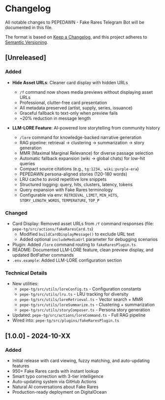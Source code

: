 # Changelog

All notable changes to PEPEDAWN - Fake Rares Telegram Bot will be documented in this file.

The format is based on [Keep a Changelog](https://keepachangelog.com/en/1.0.0/),
and this project adheres to [Semantic Versioning](https://semver.org/spec/v2.0.0.html).

## [Unreleased]

### Added
- **Hide Asset URLs**: Cleaner card display with hidden URLs
  - `/f` command now shows media previews without displaying asset URLs
  - Professional, clutter-free card presentation
  - All metadata preserved (artist, supply, series, issuance)
  - Graceful fallback to text-only when preview fails
  - ~20% reduction in message length

- **LLM-LORE Feature**: AI-powered lore storytelling from community history
  - `/lore` command for knowledge-backed narrative generation
  - RAG pipeline: retrieval → clustering → summarization → story generation
  - MMR (Maximal Marginal Relevance) for diverse passage selection
  - Automatic fallback expansion (wiki → global chats) for low-hit queries
  - Compact source citations (e.g., `tg:1234, wiki:purple-era`)
  - PEPEDAWN persona-aligned stories (120-180 words)
  - LRU cache to avoid repetitive lore snippets
  - Structured logging: query, hits, clusters, latency, tokens
  - Query expansion with Fake Rares terminology
  - Configurable via env: `RETRIEVAL_LIMIT`, `MIN_HITS`, `STORY_LENGTH_WORDS`, `TEMPERATURE`, `TOP_P`

### Changed
- Card Display: Removed asset URLs from `/f` command responses (file: `pepe-tg/src/actions/fakeRaresCard.ts`)
  - Modified `buildCardDisplayMessage()` to exclude URL text
  - Added optional `includeMediaUrl` parameter for debugging scenarios
- Plugin: Added `/lore` command routing to `fakeRaresPlugin.ts`
- README: Documented LLM-LORE feature, clean preview display, and updated BotFather commands
- `.env.example`: Added LLM-LORE configuration section

### Technical Details
- New utilities:
  - `pepe-tg/src/utils/loreConfig.ts` - Configuration constants
  - `pepe-tg/src/utils/lru.ts` - LRU tracking for diversity
  - `pepe-tg/src/utils/loreRetrieval.ts` - Vector search + MMR
  - `pepe-tg/src/utils/loreSummarize.ts` - Clustering + summarization
  - `pepe-tg/src/utils/storyComposer.ts` - Persona story generation
- Updated: `pepe-tg/src/actions/loreCommand.ts` - Full RAG pipeline
- Wired into: `pepe-tg/src/plugins/fakeRaresPlugin.ts`

## [1.0.0] - 2024-10-XX

### Added
- Initial release with card viewing, fuzzy matching, and auto-updating features
- 950+ Fake Rares cards with instant lookup
- Smart typo correction with 3-tier intelligence
- Auto-updating system via GitHub Actions
- Natural AI conversations about Fake Rares
- Production-ready deployment on DigitalOcean

